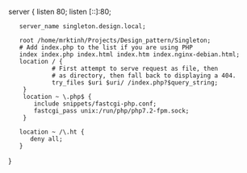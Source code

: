 server {
       listen 80;
       listen [::]:80;

       server_name singleton.design.local;

       root /home/mrktinh/Projects/Design_pattern/Singleton;
       # Add index.php to the list if you are using PHP
       index index.php index.html index.htm index.nginx-debian.html;
       location / {
                # First attempt to serve request as file, then
                # as directory, then fall back to displaying a 404.
                try_files $uri $uri/ /index.php?$query_string;
        }
        location ~ \.php$ {
           include snippets/fastcgi-php.conf;
           fastcgi_pass unix:/run/php/php7.2-fpm.sock;
        }

       location ~ /\.ht {
          deny all;
       }
}

